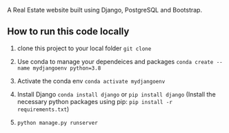A Real Estate website built using Django, PostgreSQL and Bootstrap.

## How to run this code locally

1. clone this project to your local folder `git clone `

2. Use conda to manage your dependeices and packages `conda create --name mydjangoenv python=3.8`

3. Activate the conda env `conda activate mydjangoenv`

4. Install Django `conda install django` or `pip install django`
   (Install the necessary python packages using pip:
   `pip install -r requirements.txt`)

5. `python manage.py runserver`
